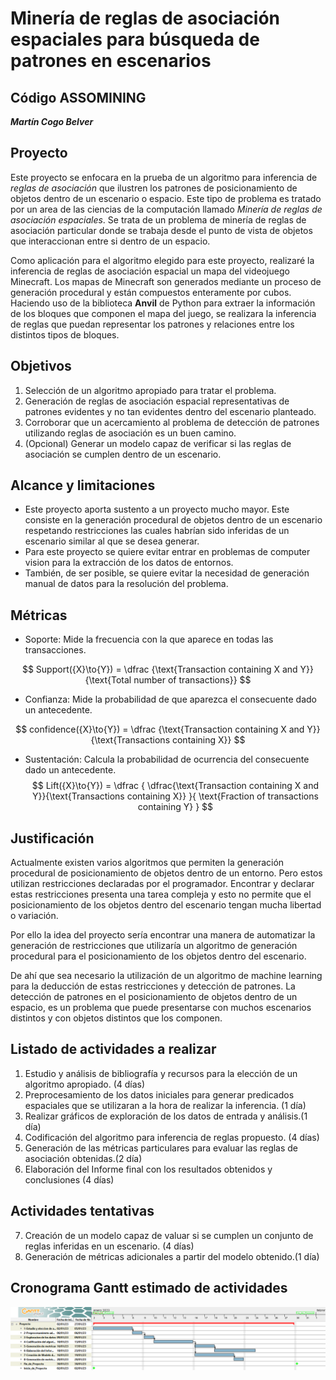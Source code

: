 # Minería de reglas de asociación espaciales para búsqueda de patrones en escenarios #

## Código ASSOMINING ##

***Martín Cogo Belver***

## Proyecto ##

Este proyecto se enfocara en la prueba de un algoritmo para inferencia de *reglas de asociación* que ilustren los patrones de posicionamiento de objetos dentro de un escenario o espacio. Este tipo de problema es tratado por un area de las ciencias de la computación llamado *Minería de reglas de asociación espaciales*. Se trata de un problema de minería de reglas de asociación particular donde se trabaja desde el punto de vista de objetos que interaccionan entre si dentro de un espacio.

Como aplicación para el algoritmo elegido para este proyecto, realizaré la inferencia de reglas de asociación espacial un mapa del videojuego Minecraft. Los mapas de Minecraft son generados mediante un proceso de generación procedural y están compuestos enteramente por cubos. Haciendo uso de la biblioteca **Anvil** de Python para extraer la información de los bloques que componen el mapa del juego, se realizara la inferencia de reglas que puedan representar los patrones y relaciones entre los distintos tipos de bloques.

## Objetivos ##  

1. Selección de un algoritmo apropiado para tratar el problema.
2. Generación de reglas de asociación espacial representativas de patrones evidentes y no tan evidentes dentro del escenario planteado.
3. Corroborar que un acercamiento al problema de detección de patrones utilizando reglas de asociación es un buen camino.
4. (Opcional) Generar un modelo capaz de verificar si las reglas de asociación se cumplen dentro de un escenario.

## Alcance y limitaciones ##

+ Este proyecto aporta sustento a un proyecto mucho mayor. Este consiste en la generación procedural de objetos dentro de un escenario respetando restricciones las cuales habrían sido inferidas de un escenario similar al que se desea generar.
+ Para este proyecto se quiere evitar entrar en problemas de computer vision para la extracción de los datos de entornos.
+ También, de ser posible, se quiere evitar la necesidad de generación manual de datos para la resolución del problema.  

## Métricas ##

+ Soporte: Mide la frecuencia con la que aparece en todas las transacciones.

$$
Support({X}\to{Y})  = \dfrac
{\text{Transaction containing X and Y}}
{\text{Total number of transactions}}
$$

+ Confianza: Mide la probabilidad de que aparezca el consecuente dado un antecedente.

$$
confidence({X}\to{Y})  = \dfrac
{\text{Transaction containing X and Y}}
{\text{Transactions containing X}}
$$

+ Sustentación: Calcula la probabilidad de ocurrencia del consecuente dado un antecedente.
$$
Lift({X}\to{Y})  = \dfrac
{
    \dfrac{\text{Transaction containing X and Y}}{\text{Transactions containing X}}
    }{
    \text{Fraction of transactions containing Y}
    }
$$

## Justificación ##

Actualmente existen varios algoritmos que permiten la generación procedural de posicionamiento de objetos dentro de un  entorno. Pero estos utilizan restricciones declaradas por el programador. Encontrar y declarar estas restricciones presenta una tarea compleja y esto no permite que el posicionamiento de los objetos dentro del escenario tengan mucha libertad o variación.  

Por ello la idea del proyecto sería encontrar una manera de automatizar la generación de restricciones que utilizaría un algoritmo de generación procedural para el posicionamiento de los objetos dentro del escenario.

De ahí que sea necesario la utilización de un algoritmo de machine learning para la deducción de estas restricciones y detección de patrones. La detección de patrones en el posicionamiento de objetos dentro de un espacio, es un problema que puede presentarse con muchos escenarios distintos y con objetos distintos que los componen.  

## Listado de actividades a realizar ##

1. Estudio y análisis de bibliografía y recursos para la elección de un algoritmo apropiado. (4 días)
2. Preprocesamiento de los datos iniciales para generar predicados espaciales que se utilizaran a la hora de realizar la inferencia. (1 día)
3. Realizar gráficos de exploración de los datos de entrada y análisis.(1 día)
4. Codificación del algoritmo para inferencia de reglas propuesto. (4 días)
5. Generación de las métricas particulares para evaluar las reglas de asociación obtenidas.(2 día)
6. Elaboración del Informe final con los resultados obtenidos y conclusiones (4 días)

## Actividades tentativas ##

7. Creación de un modelo capaz de valuar si se cumplen un conjunto de reglas inferidas en un escenario. (4 días)
8. Generación de métricas adicionales a partir del modelo obtenido.(1 día)

## Cronograma Gantt estimado de actividades ##

![Gantt de Anteproyecto](./Images/AnteproyectoGantt.png)

